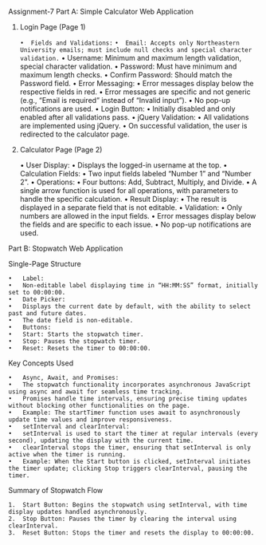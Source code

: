 Assignment-7
Part A: Simple Calculator Web Application

1. Login Page (Page 1)

	`•	Fields and Validations:`
	`•	Email: Accepts only Northeastern University emails; must include null checks and special character validation.`
	•	Username: Minimum and maximum length validation, special character validation.
	•	Password: Must have minimum and maximum length checks.
	•	Confirm Password: Should match the Password field.
	•	Error Messaging:
	•	Error messages display below the respective fields in red.
	•	Error messages are specific and not generic (e.g., “Email is required” instead of “Invalid input”).
	•	No pop-up notifications are used.
	•	Login Button:
	•	Initially disabled and only enabled after all validations pass.
	•	jQuery Validation:
	•	All validations are implemented using jQuery.
	•	On successful validation, the user is redirected to the calculator page.

2. Calculator Page (Page 2)

	•	User Display:
	•	Displays the logged-in username at the top.
	•	Calculation Fields:
	•	Two input fields labeled “Number 1” and “Number 2”.
	•	Operations:
	•	Four buttons: Add, Subtract, Multiply, and Divide.
	•	A single arrow function is used for all operations, with parameters to handle the specific calculation.
	•	Result Display:
	•	The result is displayed in a separate field that is not editable.
	•	Validation:
	•	Only numbers are allowed in the input fields.
	•	Error messages display below the fields and are specific to each issue.
	•	No pop-up notifications are used.

Part B: Stopwatch Web Application

Single-Page Structure

	•	Label:
	•	Non-editable label displaying time in “HH:MM:SS” format, initially set to 00:00:00.
	•	Date Picker:
	•	Displays the current date by default, with the ability to select past and future dates.
	•	The date field is non-editable.
	•	Buttons:
	•	Start: Starts the stopwatch timer.
	•	Stop: Pauses the stopwatch timer.
	•	Reset: Resets the timer to 00:00:00.

Key Concepts Used

	•	Async, Await, and Promises:
	•	The stopwatch functionality incorporates asynchronous JavaScript using async and await for seamless time tracking.
	•	Promises handle time intervals, ensuring precise timing updates without blocking other functionalities on the page.
	•	Example: The startTimer function uses await to asynchronously update time values and improve responsiveness.
	•	setInterval and clearInterval:
	•	setInterval is used to start the timer at regular intervals (every second), updating the display with the current time.
	•	clearInterval stops the timer, ensuring that setInterval is only active when the timer is running.
	•	Example: When the Start button is clicked, setInterval initiates the timer update; clicking Stop triggers clearInterval, pausing the timer.

Summary of Stopwatch Flow

	1.	Start Button: Begins the stopwatch using setInterval, with time display updates handled asynchronously.
	2.	Stop Button: Pauses the timer by clearing the interval using clearInterval.
	3.	Reset Button: Stops the timer and resets the display to 00:00:00.



